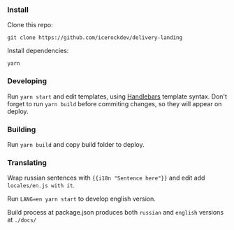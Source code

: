 ### Install
Clone this repo:
```
git clone https://github.com/icerockdev/delivery-landing
```

Install dependencies:
```
yarn
```

### Developing
Run ```yarn start``` and edit templates, using [Handlebars](https://handlebarsjs.com/guide/ "Handlebars") template syntax.
Don't forget to run ```yarn build``` before commiting changes, so they will appear on deploy.

### Building
Run ```yarn build``` and copy build folder to deploy.

### Translating
Wrap russian sentences with `{{i18n "Sentence here"}}` and edit add `locales/en.js with it`. 

Run `LANG=en yarn start` to develop english version.

Build process at package.json produces both `russian` and `english` versions at `./docs/` 

